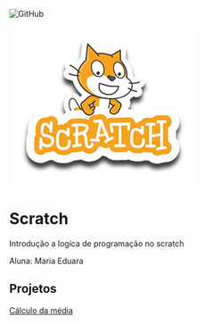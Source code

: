 ![GitHub](https://img.shields.io/github/license/eduardapereiira/scratch)

![scratch](https://github.com/eduardapereiira/Scratch/blob/main/assets/icons/scratch.png)

# Scratch
Introdução a logíca de programação no scratch

Aluna: Maria Eduara
## Projetos
[Cálculo da média](https://scratch.mit.edu/projects/881964936/)

